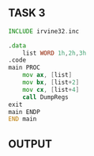 ## TASK 3

```asm
INCLUDE irvine32.inc

.data
	list WORD 1h,2h,3h
.code
main PROC
	mov ax, [list]
	mov bx, [list+2]
	mov cx, [list+4]
	call DumpRegs
exit
main ENDP
END main
```

## OUTPUT
